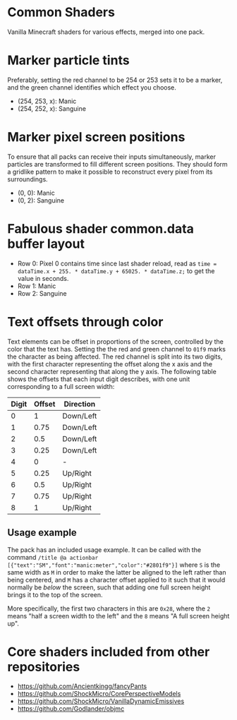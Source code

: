 # Common Shaders
 Vanilla Minecraft shaders for various effects, merged into one pack.

# Marker particle tints
Preferably, setting the red channel to be 254 or 253 sets it to be a marker, and the green channel identifies which effect you choose.
* (254, 253, x): Manic
* (254, 252, x): Sanguine

# Marker pixel screen positions
To ensure that all packs can receive their inputs simultaneously, marker particles are transformed to fill different screen positions. They should form a gridlike pattern to make it possible to reconstruct every pixel from its surroundings.
* (0, 0): Manic
* (0, 2): Sanguine

# Fabulous shader common.data buffer layout
* Row 0: Pixel 0 contains time since last shader reload, read as `time = dataTime.x + 255. * dataTime.y + 65025. * dataTime.z;` to get the value in seconds.
* Row 1: Manic
* Row 2: Sanguine

# Text offsets through color
Text elements can be offset in proportions of the screen, controlled by the color that the text has. Setting the the red and green channel to `01f9` marks the character as being affected. The red channel is split into its two digits, with the first character representing the offset along the x axis and the second character representing that along the y axis. The following table shows the offsets that each input digit describes, with one unit corresponding to a full screen width:

| Digit | Offset | Direction |
|-------|--------|-----------|
| 0     | 1      | Down/Left |
| 1     | 0.75   | Down/Left |
| 2     | 0.5    | Down/Left |
| 3     | 0.25   | Down/Left |
| 4     | 0      | -         |
| 5     | 0.25   | Up/Right  |
| 6     | 0.5    | Up/Right  |
| 7     | 0.75   | Up/Right  |
| 8     | 1      | Up/Right  |

## Usage example
The pack has an included usage example. It can be called with the command
`/title @a actionbar [{"text":"SM","font":"manic:meter","color":"#2801f9"}]`
where `S` is the same width as `M` in order to make the latter be aligned to the left rather than being centered, and `M` has a character offset applied to it such that it would normally be *below* the screen, such that adding one full screen height brings it to the top of the screen.

More specifically, the first two characters in this are `0x28`, where the `2` means "half a screen width to the left" and the `8` means "A full screen height up".

# Core shaders included from other repositories
* https://github.com/Ancientkingg/fancyPants
* https://github.com/ShockMicro/CorePerspectiveModels
* https://github.com/ShockMicro/VanillaDynamicEmissives
* https://github.com/Godlander/objmc
